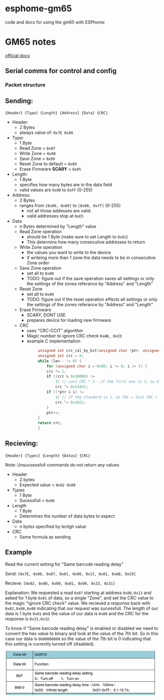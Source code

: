 # esphome-gm65
code and docs for using the gm65 with ESPhome

# GM65 notes

[official docs](http://myosuploads3.banggood.com/products/20200612/20200612015539GM65-SBarcodereadermuduleUserManual.pdf)

## Serial comms for control and config

### Packet structure

## Sending:
`{Header} {Type} {Length} {Address} {Data} {CRC}`

- Header: 
  - 2 Bytes
  - always value of: `0x7E 0x00`
- Type:
  - 1 Byte 
  - Read Zone = `0x07`
  - Write Zone = `0x08`
  - Save Zone = `0x09`
  - Reset Zone to default = `0x09`
  - Erase Firmware **SCARY** = `0x05`
- Length:
  - 1 Byte
  - specifies how many bytes are in the data field
  - valid values are `0x00` to `0xFF` (0-255)
- Address:
  - 2 Bytes
  - ranges from `[0x00, 0x00]` to `[0x00, 0xff]` (0-255)
    - not all those addesses are valid.
    - valid addresses stop at `0xE5`
- Data
  - n Bytes determined by "Length" value
  - Read Zone operation
    - should be 1 Byte (make sure to set Length to `0x01`)
    - This determins how many consecutive addresses to return
  - Write Zone operation
    - the values you want to write to the device
    - if writeing more than 1 zone the data needs to be in consecutive Zone order
  - Save Zone operation
    - set all to `0x00`
    - TODO: figure out if the save operation saves all settings or only the settings of the zones referance by "Address" and "Length"
  - Reset Zone
    - set all to `0x00`
    - TODO: figure out if the reset operation effects all settings or only the settings of the zones referance by "Address" and "Length"
  - Erase Firmware
    - SCARY, DONT USE
    - prepares device for loading new firmware
  - CRC
    - uses "CRC-CCIT" algorithm
    - Magic number to ignore CRC check `0xAB, 0xCD`
    - example C implementation
       ```C  
            unsigned int crc_cal_by_bit(unsigned char *ptr, unsigned int len) {
            unsigned int crc = 0;
            while (len-- != 0) {
                for (unsigned char i = 0x80; i != 0; i /= 2) {
                crc *= 2;
                if ((crc & 0x10000) !=
                    1) // Last CRC * 2 ，if the first one is 1，so divide 0x11021
                    crc ^= 0x11021;
                if ((*ptr & i) !=
                    1) // If the standard is 1，so CRC = last CRC + standard CRC_CCITT
                    crc ^= 0x1021;
                }
                ptr++;
            }
            return crc;
            }
        ```

## Recieving: 
`{Header} {Types} {Length} {Datas} {CRC}`

 Note: Unsucsessfull commands do not return any values
- Header
  - 2 bytes
  - Expected value = `0x02 0x00`
- Types
  - 1 Byte
  - Sucessfull = `0x00`
- Length
  - 1 Byte
  - Determines the number of data bytes to expect
- Data
  - n bytes specified by lentgh value
- CRC
  - Same formula as sending

## Example

Read the current setting for "Same barcode reading delay"

Send: `[0x7E, 0x00, 0x07, 0x01, 0x00, 0x13, 0x01, 0xAB, 0xCD]`

Recieve: `[0x02, 0x00, 0x00, 0x01, 0x00, 0x33, 0x31]`

Explanation: We requested a read `0x07` starting at address `0x00,0x13` and asked for 1 byte `0x01` of data, so a single "Zone", and set the CRC value to the magic "ignore CRC check" value. We recieved a response back with `0x02,0x00,0x00` indicating that our request was sucessfull. The length of our data is 1 byte `0x01` and the value of our data is `0x00` and the CRC for the response is `0x33,0x32`.

To know if "Same barcode reading delay" is enabled or disabled we need to convert the hex value to binary and look at the value of the 7th bit. So in this case our data is `0b00000000` so the value of the 7th bit is 0 indicating that this setting is currently turned off (disabled).

![example zone bit values](https://github.com/Niich/esphome-gm65/blob/d2ce53c63b60bad941ab43723ec77f0a6f02cc5e/img/example-data-decode.JPG)


